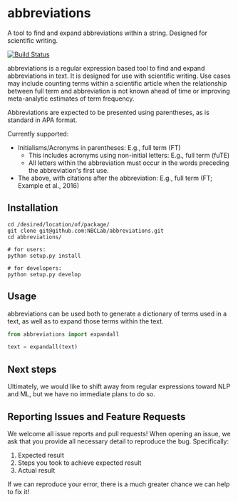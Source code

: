 # abbreviations

A tool to find and expand abbreviations within a string. Designed for scientific writing.

[![Build Status](https://travis-ci.com/emdupre/abbreviations.svg?token=DqydGcufv4xDUqpFRaEx&branch=master)](https://travis-ci.com/emdupre/abbreviations)

abbreviations is a regular expression based tool to find and expand abbreviations in text. It is designed for use with scientific writing.
Use cases may include counting terms within a scientific article when the relationship between full term and abbreviation is not known ahead of time or improving meta-analytic estimates of term frequency.

Abbreviations are expected to be presented using parentheses, as is standard in APA format.

Currently supported:
- Initialisms/Acronyms in parentheses: E.g., full term (FT)
  - This includes acronyms using non-initial letters: E.g., full term (fuTE)
  - All letters within the abbreviation must occur in the words preceding the abbreviation's first use.
- The above, with citations after the abbreviation: E.g., full term (FT; Example et al., 2016)


## Installation
```shell
cd /desired/location/of/package/
git clone git@github.com:NBCLab/abbreviations.git
cd abbreviations/

# for users:
python setup.py install

# for developers:
python setup.py develop
```

## Usage
abbreviations can be used both to generate a dictionary of terms used in a text, as well as to expand those terms within the text.
```python
from abbreviations import expandall

text = expandall(text)
```

## Next steps
Ultimately, we would like to shift away from regular expressions toward NLP and ML, but we have no immediate plans to do so.

## Reporting Issues and Feature Requests
We welcome all issue reports and pull requests! When opening an issue, we ask that you provide all necessary detail to reproduce the bug. Specifically:

1. Expected result
2. Steps you took to achieve expected result
3. Actual result

If we can reproduce your error, there is a much greater chance we can help to fix it!
